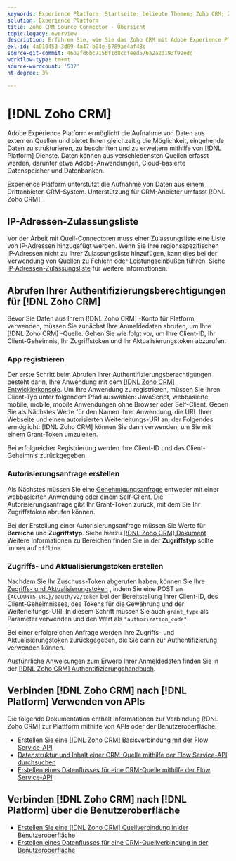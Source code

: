 ```yaml
---
keywords: Experience Platform; Startseite; beliebte Themen; Zoho CRM; Zoho crm; Zoho; Zoho
solution: Experience Platform
title: Zoho CRM Source Connector - Übersicht
topic-legacy: overview
description: Erfahren Sie, wie Sie das Zoho CRM mit Adobe Experience Platform über APIs oder die Benutzeroberfläche verbinden.
exl-id: 4a010453-3d09-4a47-b04e-5789ae4af48c
source-git-commit: 46b2fd6bc715bf1d8ccfeed576a2a2d193f92edd
workflow-type: tm+mt
source-wordcount: '532'
ht-degree: 3%

---
```


# [!DNL Zoho CRM]

Adobe Experience Platform ermöglicht die Aufnahme von Daten aus externen Quellen und bietet Ihnen gleichzeitig die Möglichkeit, eingehende Daten zu strukturieren, zu beschriften und zu erweitern mithilfe von [!DNL Platform] Dienste. Daten können aus verschiedensten Quellen erfasst werden, darunter etwa Adobe-Anwendungen, Cloud-basierte Datenspeicher und Datenbanken.

Experience Platform unterstützt die Aufnahme von Daten aus einem Drittanbieter-CRM-System. Unterstützung für CRM-Anbieter umfasst [!DNL Zoho CRM].

## IP-Adressen-Zulassungsliste

Vor der Arbeit mit Quell-Connectoren muss einer Zulassungsliste eine Liste von IP-Adressen hinzugefügt werden. Wenn Sie Ihre regionsspezifischen IP-Adressen nicht zu Ihrer Zulassungsliste hinzufügen, kann dies bei der Verwendung von Quellen zu Fehlern oder Leistungseinbußen führen. Siehe [IP-Adressen-Zulassungsliste](../../ip-address-allow-list.md) für weitere Informationen.

## Abrufen Ihrer Authentifizierungsberechtigungen für [!DNL Zoho CRM]

Bevor Sie Daten aus Ihrem [!DNL Zoho CRM] -Konto für Platform verwenden, müssen Sie zunächst Ihre Anmeldedaten abrufen, um Ihre [!DNL Zoho CRM] -Quelle. Gehen Sie wie folgt vor, um Ihre Client-ID, Ihr Client-Geheimnis, Ihr Zugriffstoken und Ihr Aktualisierungstoken abzurufen.

### App registrieren

Der erste Schritt beim Abrufen Ihrer Authentifizierungsberechtigungen besteht darin, Ihre Anwendung mit dem [[!DNL Zoho CRM] Entwicklerkonsole](https://accounts.zoho.com/). Um Ihre Anwendung zu registrieren, müssen Sie Ihren Client-Typ unter folgendem Pfad auswählen: JavaScript, webbasierte, mobile, mobile, mobile Anwendungen ohne Browser oder Self-Client. Geben Sie als Nächstes Werte für den Namen Ihrer Anwendung, die URL Ihrer Webseite und einen autorisierten Weiterleitungs-URI an, der Folgendes ermöglicht: [!DNL Zoho CRM] können Sie dann verwenden, um Sie mit einem Grant-Token umzuleiten.

Bei erfolgreicher Registrierung werden Ihre Client-ID und das Client-Geheimnis zurückgegeben.

### Autorisierungsanfrage erstellen

Als Nächstes müssen Sie eine [Genehmigungsanfrage](https://www.zoho.com/crm/developer/docs/api/v2/auth-request.html) entweder mit einer webbasierten Anwendung oder einem Self-Client. Die Autorisierungsanfrage gibt Ihr Grant-Token zurück, mit dem Sie Ihr Zugriffstoken abrufen können.

Bei der Erstellung einer Autorisierungsanfrage müssen Sie Werte für **Bereiche** und **Zugriffstyp**. Siehe hierzu [[!DNL Zoho CRM] Dokument](https://www.zoho.com/crm/developer/docs/api/v2/scopes.html) Weitere Informationen zu Bereichen finden Sie in der **Zugriffstyp** sollte immer auf `offline`.

### Zugriffs- und Aktualisierungstoken erstellen

Nachdem Sie Ihr Zuschuss-Token abgerufen haben, können Sie Ihre [Zugriffs- und Aktualisierungstoken](https://www.zoho.com/crm/developer/docs/api/v2/access-refresh.html) , indem Sie eine POST an `{ACCOUNTS_URL}/oauth/v2/token` bei der Bereitstellung Ihrer Client-ID, des Client-Geheimnisses, des Tokens für die Gewährung und der Weiterleitungs-URI. In diesem Schritt müssen Sie auch `grant_type` als Parameter verwenden und den Wert als `"authorization_code"`.

Bei einer erfolgreichen Anfrage werden Ihre Zugriffs- und Aktualisierungstoken zurückgegeben, die Sie dann zur Authentifizierung verwenden können.

Ausführliche Anweisungen zum Erwerb Ihrer Anmeldedaten finden Sie in der [[!DNL Zoho CRM] Authentifizierungshandbuch](https://www.zoho.com/crm/developer/docs/api/v2/oauth-overview.html).

## Verbinden [!DNL Zoho CRM] nach [!DNL Platform] Verwenden von APIs

Die folgende Dokumentation enthält Informationen zur Verbindung [!DNL Zoho CRM] zur Plattform mithilfe von APIs oder der Benutzeroberfläche:

- [Erstellen Sie eine [!DNL Zoho CRM] Basisverbindung mit der Flow Service-API](../../tutorials/api/create/crm/zoho.md)
- [Datenstruktur und Inhalt einer CRM-Quelle mithilfe der Flow Service-API durchsuchen](../../tutorials/api/explore/crm.md)
- [Erstellen eines Datenflusses für eine CRM-Quelle mithilfe der Flow Service-API](../../tutorials/api/collect/crm.md)

## Verbinden [!DNL Zoho CRM] nach [!DNL Platform] über die Benutzeroberfläche

- [Erstellen Sie eine [!DNL Zoho CRM] Quellverbindung in der Benutzeroberfläche](../../tutorials/ui/create/crm/zoho.md)
- [Erstellen eines Datenflusses für eine CRM-Quellverbindung in der Benutzeroberfläche](../../tutorials/ui/dataflow/crm.md)
